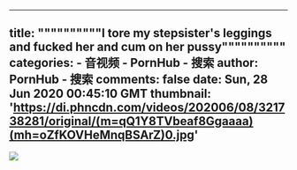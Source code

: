 
---
title: """"""""""I tore my stepsister's leggings and fucked her and cum on her pussy""""""""""
categories: 
    - 音视频
    - PornHub - 搜索
author: PornHub - 搜索
comments: false
date: Sun, 28 Jun 2020 00:45:10 GMT
thumbnail: 'https://di.phncdn.com/videos/202006/08/321738281/original/(m=qQ1Y8TVbeaf8Ggaaaa)(mh=oZfKOVHeMnqBSArZ)0.jpg'
---

<div>   
<img src="https://di.phncdn.com/videos/202006/08/321738281/original/(m=qQ1Y8TVbeaf8Ggaaaa)(mh=oZfKOVHeMnqBSArZ)0.jpg" referrerpolicy="no-referrer">  
</div>
            